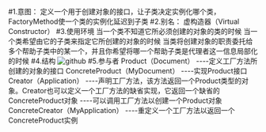 #1.意图：
定义一个用于创建对象的接口，让子类决定实例化哪个类，FactoryMethod使一个类的实例化延迟到子类
#2.别名：
虚构造器（Virtual Constructor）
#3.使用环境
当一个类不知道它所必须创建的对象的类的时候
    当一个类希望由它的子类来指定它所创建的对象的时候
    当类将创建对象的职责委托给多个帮助子类中的某一个，并且你希望将哪一个帮助子类是代理者这一信息局部化的时候
#4.结构
![github](http://github.com/IceDcap/Gof-DesignPatterns/blob/tree/master/uml/Factory.JPG "Factory")
#5.参与者
    Product（Document）
        ----定义工厂方法所创建的对象的接口
    ConcreteProduct（MyDocument）
        ----实现Product接口
    Creator（Application）
        ----声明工厂方法，该方法返回一个Product类型的对象。Creator也可以定义一个工厂方法的缺省实现，它返回一个缺省的ConcreteProduct对象
        ----可以调用工厂方法以创建一个Product对象
    ConcreteCreator（MyApplication）
        ----重定义一个工厂方法以返回一个ConcreteProduct实例